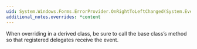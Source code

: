 ```yaml
---
uid: System.Windows.Forms.ErrorProvider.OnRightToLeftChanged(System.EventArgs)
additional_notes.overrides: *content
---
```


<p>When overriding <xref href="System.Windows.Forms.ErrorProvider.OnRightToLeftChanged(System.EventArgs)"></xref> in a derived class, be sure to call the base class’s <xref href="System.Windows.Forms.ErrorProvider.OnRightToLeftChanged(System.EventArgs)"></xref> method so that registered delegates receive the event.</p>


